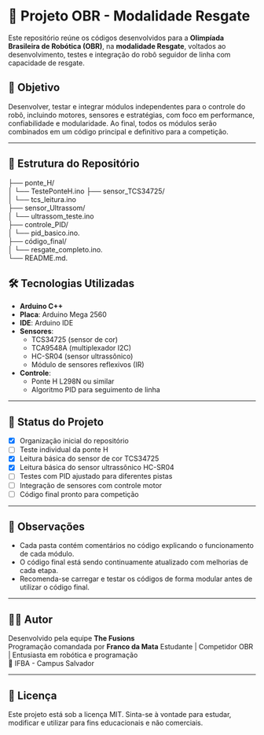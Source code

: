 # 🤖 Projeto OBR - Modalidade Resgate

Este repositório reúne os códigos desenvolvidos para a **Olimpíada Brasileira de Robótica (OBR)**, na **modalidade Resgate**, voltados ao desenvolvimento, testes e integração do robô seguidor de linha com capacidade de resgate.

## 🧠 Objetivo

Desenvolver, testar e integrar módulos independentes para o controle do robô, incluindo motores, sensores e estratégias, com foco em performance, confiabilidade e modularidade. Ao final, todos os módulos serão combinados em um código principal e definitivo para a competição.

---

## 📁 Estrutura do Repositório
├── ponte_H/   
│   └── TestePonteH.ino 
├── sensor_TCS34725/        
│   └── tcs_leitura.ino  
├── sensor_Ultrassom/       
│   └── ultrassom_teste.ino     
├── controle_PID/            
│   └── pid_basico.ino.  
├── código_final/            
│   └── resgate_completo.ino.  
└── README.md.     

## 🛠️ Tecnologias Utilizadas

- **Arduino C++**
- **Placa**: Arduino Mega 2560
- **IDE**: Arduino IDE
- **Sensores**:
  - TCS34725 (sensor de cor)
  - TCA9548A (multiplexador I2C)
  - HC-SR04 (sensor ultrassônico)
  - Módulo de sensores reflexivos (IR)
- **Controle**:
  - Ponte H L298N ou similar
  - Algoritmo PID para seguimento de linha

---

## 🚧 Status do Projeto

- [x] Organização inicial do repositório
- [ ] Teste individual da ponte H
- [x] Leitura básica do sensor de cor TCS34725
- [x] Leitura básica do sensor ultrassônico HC-SR04
- [ ] Testes com PID ajustado para diferentes pistas
- [ ] Integração de sensores com controle motor
- [ ] Código final pronto para competição

---

## 📌 Observações

- Cada pasta contém comentários no código explicando o funcionamento de cada módulo.
- O código final está sendo continuamente atualizado com melhorias de cada etapa.
- Recomenda-se carregar e testar os códigos de forma modular antes de utilizar o código final.

---

## 👨‍💻 Autor

Desenvolvido pela equipe **The Fusions**  
Programação comandada por **Franco da Mata**
Estudante | Competidor OBR | Entusiasta em robótica e programação  
📍 IFBA - Campus Salvador

---

## 📜 Licença

Este projeto está sob a licença MIT. Sinta-se à vontade para estudar, modificar e utilizar para fins educacionais e não comerciais.
